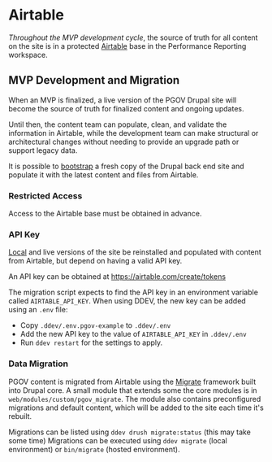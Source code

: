 # Airtable

_Throughout the MVP development cycle_, the source of truth for all content on the
site is in a protected [Airtable](https://airtable.com) base in the Performance
Reporting workspace.

## MVP Development and Migration

When an MVP is finalized, a live version of the PGOV Drupal site will become
the source of truth for finalized content and ongoing updates.

Until then, the content team can populate, clean, and validate the information
in Airtable, while the development team can make structural or architectural
changes without needing to provide an upgrade path or support legacy data.

It is possible to [bootstrap](../local) a fresh copy of the Drupal back end site
and populate it with the latest content and files from Airtable.

### Restricted Access

Access to the Airtable base must be obtained in advance.

### API Key

[Local](../local) and live versions of the site be reinstalled and populated
with content from Airtable, but depend on having a valid API key.

An API key can be obtained at https://airtable.com/create/tokens

The migration script expects to find the API key in an environment variable
called `AIRTABLE_API_KEY`. When using DDEV, the new key can be added using an
`.env` file:

* Copy `.ddev/.env.pgov-example` to `.ddev/.env`
* Add the new API key to the value of `AIRTABLE_API_KEY` in `.ddev/.env`
* Run `ddev restart` for the settings to apply.

### Data Migration

PGOV content is migrated from Airtable using the [Migrate](https://www.drupal.org/docs/core-modules-and-themes/core-modules/migrate-module)
framework built into Drupal core. A small module that extends some the core
modules is in `web/modules/custom/pgov_migrate`. The module also contains
preconfigured migrations and default content, which will be added to the site
each time it's rebuilt.

Migrations can be listed using `ddev drush migrate:status` (this may take some time)
Migrations can be executed using `ddev migrate` (local environment) or
`bin/migrate` (hosted environment).
